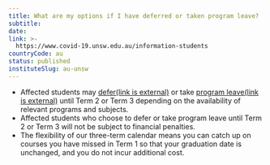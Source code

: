 ```yaml
---
title: What are my options if I have deferred or taken program leave?
subtitle: 
date:  
link: >-
  https://www.covid-19.unsw.edu.au/information-students
countryCode: au
status: published
instituteSlug: au-unsw
---
```

  * Affected students may [defer(link is external)](https://portal.insight.unsw.edu.au/Contact-Us-Form/?enquiry=cvenrolment) or take [program leave(link is external)](https://student.unsw.edu.au/program-leave) until Term 2 or Term 3 depending on the availability of relevant programs and subjects. 
  * Affected students who choose to defer or take program leave until Term 2 or Term 3 will not be subject to financial penalties. 
  * The flexibility of our three-term calendar means you can catch up on courses you have missed in Term 1 so that your graduation date is unchanged, and you do not incur additional cost.


